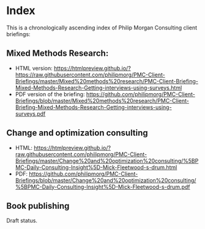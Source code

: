 # Index

This is a chronologically ascending index of Philip Morgan Consulting client briefings:

## Mixed Methods Research:

- HTML version: https://htmlpreview.github.io/?https://raw.githubusercontent.com/philipmorg/PMC-Client-Briefings/master/Mixed%20methods%20research/PMC-Client-Briefing-Mixed-Methods-Research-Getting-interviews-using-surveys.html
- PDF version of the briefing: https://github.com/philipmorg/PMC-Client-Briefings/blob/master/Mixed%20methods%20research/PMC-Client-Briefing-Mixed-Methods-Research-Getting-interviews-using-surveys.pdf


## Change and optimization consulting
 
- HTML: https://htmlpreview.github.io/?raw.githubusercontent.com/philipmorg/PMC-Client-Briefings/master/Change%20and%20optimization%20consulting/%5BPMC-Daily-Consulting-Insight%5D-Mick-Fleetwood-s-drum.html
- PDF: https://github.com/philipmorg/PMC-Client-Briefings/blob/master/Change%20and%20optimization%20consulting/%5BPMC-Daily-Consulting-Insight%5D-Mick-Fleetwood-s-drum.pdf

## Book publishing

Draft status.